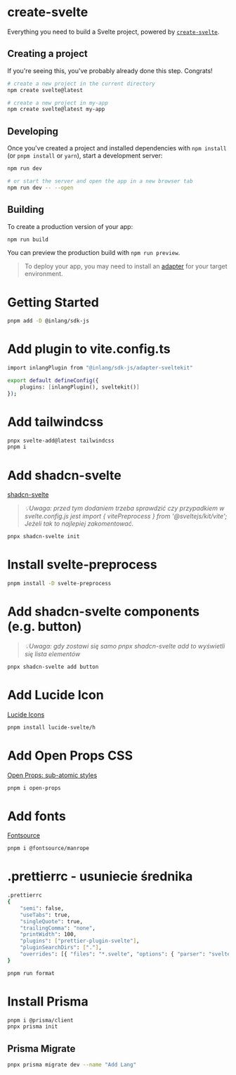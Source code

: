 # create-svelte

Everything you need to build a Svelte project, powered by [`create-svelte`](https://github.com/sveltejs/kit/tree/master/packages/create-svelte).

## Creating a project

If you're seeing this, you've probably already done this step. Congrats!

```bash
# create a new project in the current directory
npm create svelte@latest

# create a new project in my-app
npm create svelte@latest my-app
```

## Developing

Once you've created a project and installed dependencies with `npm install` (or `pnpm install` or `yarn`), start a development server:

```bash
npm run dev

# or start the server and open the app in a new browser tab
npm run dev -- --open
```

## Building

To create a production version of your app:

```bash
npm run build
```

You can preview the production build with `npm run preview`.

> To deploy your app, you may need to install an [adapter](https://kit.svelte.dev/docs/adapters) for your target environment.

# Getting Started

```bash
pnpm add -D @inlang/sdk-js
```

# Add plugin to vite.config.ts

```bash
import inlangPlugin from "@inlang/sdk-js/adapter-sveltekit"

export default defineConfig({
	plugins: [inlangPlugin(), sveltekit()]
});
```

# Add tailwindcss

```bash
pnpx svelte-add@latest tailwindcss
pnpm i
```
# Add shadcn-svelte

[shadcn-svelte](https://www.shadcn-svelte.com/)

> *💡Uwaga: przed tym dodaniem trzeba sprawdzić czy przypadkiem w svelte.config.js jest import { vitePreprocess } from '@sveltejs/kit/vite'; 
Jeżeli tak to najlepiej zakomentować.*
> 

```bash
pnpx shadcn-svelte init
```

# Install svelte-preprocess

```bash
pnpm install -D svelte-preprocess
```

# Add shadcn-svelte components (e.g. button)

> *💡Uwaga: gdy zostawi się samo pnpx shadcn-svelte add to wyświetli się lista elementów*
> 

```bash
pnpx shadcn-svelte add button
```

# Add Lucide Icon

[Lucide Icons](https://lucide.dev/guide/packages/lucide-svelte)

```bash
pnpm install lucide-svelte/h
```

# Add Open Props CSS

[Open Props: sub-atomic styles](https://open-props.style/)

```bash
pnpm i open-props 
```

# Add fonts

[Fontsource](https://fontsource.org/)

```bash
pnpm i @fontsource/manrope
```

# .prettierrc - usuniecie średnika

```bash
.prettierrc
{
	"semi": false,
	"useTabs": true,
	"singleQuote": true,
	"trailingComma": "none",
	"printWidth": 100,
	"plugins": ["prettier-plugin-svelte"],
	"pluginSearchDirs": ["."],
	"overrides": [{ "files": "*.svelte", "options": { "parser": "svelte" } }]
}
```

```bash
pnpm run format
```

# Install Prisma

```bash
pnpm i @prisma/client
pnpx prisma init
```

## Prisma Migrate

```bash
pnpx prisma migrate dev --name "Add Lang"
```